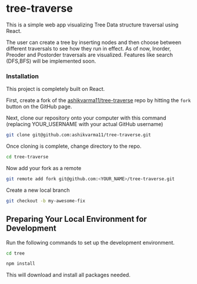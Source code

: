 # tree-traverse

This is a simple web app visualizing Tree Data structure traversal using React.

The user can create a tree by inserting nodes and then choose between different traversals to see how they run in effect.
As of now, Inorder, Preoder and Postorder traversals are visualized. Features like search (DFS,BFS) will be implemented soon.

### Installation

 This project is completely built on React.

First, create a fork of the [ashikvarma11/tree-traverse](https://github.com/ashikvarma11/tree-traverse) repo by hitting the `fork` button on the GitHub page.

Next, clone our repository onto your computer with this command (replacing YOUR_USERNAME with your actual GitHub username)

```sh
git clone git@github.com:ashikvarma11/tree-traverse.git
```

Once cloning is complete, change directory to the repo.

```sh
cd tree-traverse
```

Now add your fork as a remote

```sh
git remote add fork git@github.com:<YOUR_NAME>/tree-traverse.git
```

Create a new local branch

```sh
git checkout -b my-awesome-fix
```

## Preparing Your Local Environment for Development

Run the following commands to set up the development environment.

```sh
cd tree
```
```sh
npm install
```

This will download and install all packages needed.
